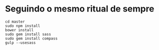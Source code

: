 # Seguindo o mesmo ritual de sempre
    cd master
    sudo npm install
    bower install
    sudo gem install sass
    sudo gem install compass
    gulp --usesass

